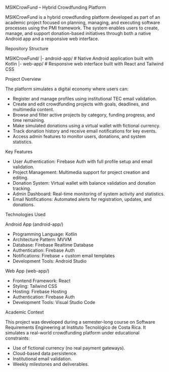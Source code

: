 MSIKCrowFund – Hybrid Crowdfunding Platform

MSIKCrowFund is a hybrid crowdfunding platform developed as part of an academic project focused on planning, managing, and executing software processes using the PMI framework. The system enables users to create, manage, and support donation-based initiatives through both a native Android app and a responsive web interface.

Repository Structure

MSIKCrowFund/
|- android-app/   # Native Android application built with Kotlin
|- web-app/       # Responsive web interface built with React and Tailwind CSS


Project Overview

The platform simulates a digital economy where users can:
- Register and manage profiles using institutional TEC email validation.
- Create and edit crowdfunding projects with goals, deadlines, and multimedia content.
- Browse and filter active projects by category, funding progress, and time remaining.
- Make simulated donations using a virtual wallet with fictional currency.
- Track donation history and receive email notifications for key events.
- Access admin features to monitor users, donations, and system statistics.

Key Features

- User Authentication: Firebase Auth with full profile setup and email validation.
- Project Management: Multimedia support for project creation and editing.
- Donation System: Virtual wallet with balance validation and donation tracking.
- Admin Dashboard: Real-time monitoring of system activity and statistics.
- Email Notifications: Automated alerts for registration, updates, and donations.

Technologies Used

Android App (android-app/)

- Programming Language: Kotlin
- Architecture Pattern: MVVM
- Database: Firebase Realtime Database
- Authentication: Firebase Auth
- Notifications: Firebase + custom email templates
- Development Tools: Android Studio

Web App (web-app/)

- Frontend Framework: React
- Styling: Tailwind CSS
- Hosting: Firebase Hosting
- Authentication: Firebase Auth
- Development Tools: Visual Studio Code

Academic Context

This project was developed during a semester-long course on Software Requirements Engineering at Instituto Tecnológico de Costa Rica. It simulates a real-world crowdfunding platform under educational constraints:
- Use of fictional currency (no real payment gateways).
- Cloud-based data persistence.
- Institutional email validation.
- Weekly milestones and deliverables.
